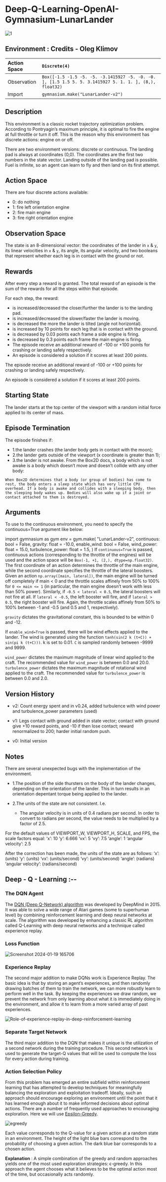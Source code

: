 # Deep-Q-Learning-OpenAI-Gymnasium-LunarLander
![1](https://github.com/FYT3RP4TIL/Deep-Q-Learning-OpenAI-Gymnasium-LunarLander-RL/assets/113416452/0b54cd19-5197-49f2-93da-80f5f205a088)
## Environment : Credits - Oleg Klimov

| Action Space | ``` Discrete(4) ``` |
| :---   | :--- | 
| Observation |  ``` Box([-1.5 -1.5 -5. -5. -3.1415927 -5. -0. -0. ], [1.5 1.5 5. 5. 3.1415927 5. 1. 1. ], (8,), float32) ``` | 
| Import | ``` gymnasium.make("LunarLander-v2") ``` |

## Description
This environment is a classic rocket trajectory optimization problem. According to Pontryagin’s maximum principle, it is optimal to fire the engine at full throttle or turn it off. This is the reason why this environment has discrete actions: engine on or off.

There are two environment versions: discrete or continuous. The landing pad is always at coordinates (0,0). The coordinates are the first two numbers in the state vector. Landing outside of the landing pad is possible. Fuel is infinite, so an agent can learn to fly and then land on its first attempt.

## Action Space
There are four discrete actions available:

* 0: do nothing
* 1: fire left orientation engine
* 2: fire main engine
* 3: fire right orientation engine

## Observation Space
The state is an 8-dimensional vector: the coordinates of the lander in ```x``` & ```y```, its linear velocities in ```x``` & ```y```, its angle, its angular velocity, and two booleans that represent whether each leg is in contact with the ground or not.

## Rewards
After every step a reward is granted. The total reward of an episode is the sum of the rewards for all the steps within that episode.

For each step, the reward:

* is increased/decreased the closer/further the lander is to the landing pad.
* is increased/decreased the slower/faster the lander is moving.
* is decreased the more the lander is tilted (angle not horizontal).
* is increased by 10 points for each leg that is in contact with the ground.
* is decreased by 0.03 points each frame a side engine is firing.
* is decreased by 0.3 points each frame the main engine is firing.
* The episode receive an additional reward of -100 or +100 points for crashing or landing safely respectively.
* An episode is considered a solution if it scores at least 200 points.

The episode receive an additional reward of -100 or +100 points for crashing or landing safely respectively.

An episode is considered a solution if it scores at least 200 points.

## Starting State
The lander starts at the top center of the viewport with a random initial force applied to its center of mass.

## Episode Termination
The episode finishes if:

* 1.the lander crashes (the lander body gets in contact with the moon);
* 2.the lander gets outside of the viewport (x coordinate is greater than 1);
* 3.the lander is not awake. From the Box2D docs, a body which is not awake is a body which doesn’t move and doesn’t collide with any other body:

```When Box2D determines that a body (or group of bodies) has come to rest, the body enters a sleep state which has very little CPU overhead. If a body is awake and collides with a sleeping body, then the sleeping body wakes up. Bodies will also wake up if a joint or contact attached to them is destroyed.```

## Arguments
To use to the continuous environment, you need to specify the continuous=True argument like below:

import gymnasium as gym
env = gym.make(
    "LunarLander-v2",
    continuous: bool = False,
    gravity: float = -10.0,
    enable_wind: bool = False,
    wind_power: float = 15.0,
    turbulence_power: float = 1.5,
)
If ```continuous=True``` is passed, continuous actions (corresponding to the throttle of the engines) will be used and the action space will be ```Box(-1, +1, (2,), dtype=np.float32)```. The first coordinate of an action determines the throttle of the main engine, while the second coordinate specifies the throttle of the lateral boosters. Given an action ```np.array([main, lateral])```, the main engine will be turned off completely if main < 0 and the throttle scales affinely from 50% to 100% for ```0 <= main <= 1``` (in particular, the main engine doesn’t work with less than 50% power). Similarly, if ```-0.5 < lateral < 0.5```, the lateral boosters will not fire at all. If ```lateral < -0.5```, the left booster will fire, and if ```lateral > 0.5```, the right booster will fire. Again, the throttle scales affinely from 50% to 100% between -1 and -0.5 (and 0.5 and 1, respectively).

```gravity``` dictates the gravitational constant, this is bounded to be within 0 and -12.

If ```enable_wind=True``` is passed, there will be wind effects applied to the lander. The wind is generated using the function ```tanh(sin(2 k (t+C)) + sin(pi k (t+C)))```. k is set to 0.01. ```C``` is sampled randomly between -9999 and 9999.

```wind_power``` dictates the maximum magnitude of linear wind applied to the craft. The recommended value for ```wind_power``` is between 0.0 and 20.0. ```turbulence_power``` dictates the maximum magnitude of rotational wind applied to the craft. The recommended value for ```turbulence_power``` is between 0.0 and 2.0.

## Version History
* v2: Count energy spent and in v0.24, added turbulence with wind power and turbulence_power parameters (used) 

* v1: Legs contact with ground added in state vector; contact with ground give +10 reward points, and -10 if then lose contact; reward renormalized to 200; harder initial random push.

* v0: Initial version

## Notes
There are several unexpected bugs with the implementation of the environment.

* 1.The position of the side thursters on the body of the lander changes, depending on the orientation of the lander. This in turn results in an orientation depentant torque being applied to the lander.

* 2.The units of the state are not consistent. I.e.
   * The angular velocity is in units of 0.4 radians per second. In order to convert to radians per second, the value needs 
     to be multiplied by a factor of 2.5.

For the default values of VIEWPORT_W, VIEWPORT_H, SCALE, and FPS, the scale factors equal: ‘x’: 10 ‘y’: 6.666 ‘vx’: 5 ‘vy’: 7.5 ‘angle’: 1 ‘angular velocity’: 2.5

After the correction has been made, the units of the state are as follows: ‘x’: (units) ‘y’: (units) ‘vx’: (units/second) ‘vy’: (units/second) ‘angle’: (radians) ‘angular velocity’: (radians/second)

## Deep - Q - Learning :--

### The DQN Agent
The [DQN (Deep Q-Network) algorithm](https://storage.googleapis.com/deepmind-media/dqn/DQNNaturePaper.pdf) was developed by DeepMind in 2015. It was able to solve a wide range of Atari games (some to superhuman level) by combining reinforcement learning and deep neural networks at scale. The algorithm was developed by enhancing a classic RL algorithm called Q-Learning with deep neural networks and a technique called experience replay.

### Loss Function
![Screenshot 2024-01-19 165706](https://github.com/FYT3RP4TIL/Deep-Q-Learning-OpenAI-Gymnasium-LunarLander-RL/assets/113416452/cba64cb3-d093-41ce-aa24-caba81409723)

### Experience Replay
The second major addition to make DQNs work is Experience Replay. The basic idea is that by storing an agent’s experiences, and then randomly drawing batches of them to train the network, we can more robustly learn to perform well in the task. By keeping the experiences we draw random, we prevent the network from only learning about what it is immediately doing in the environment, and allow it to learn from a more varied array of past experiences.

![Role-of-experience-replay-in-deep-reinforcement-learning](https://github.com/FYT3RP4TIL/Deep-Q-Learning-OpenAI-Gymnasium-LunarLander-RL/assets/113416452/a83ceebb-7ab0-47c5-b191-d33f79e49f25)

### Separate Target Network
The third major addition to the DQN that makes it unique is the utilization of a second network during the training procedure. This second network is used to generate the target-Q values that will be used to compute the loss for every action during training. 

### Action Selection Policy
From this problem has emerged an entire subfield within reinforcement learning that has attempted to develop techniques for meaningfully balancing the exploration and exploitation tradeoff. Ideally, such an approach should encourage exploring an environment until the point that it has learned enough about it to make informed decisions about optimal actions. There are a number of frequently used approaches to encouraging exploration. Here we will use [Epsilon-Greedy](https://www.baeldung.com/cs/epsilon-greedy-q-learning).

![egreedy](https://github.com/FYT3RP4TIL/Deep-Q-Learning-OpenAI-Gymnasium-LunarLander-RL/assets/113416452/2692d7ea-414a-4ca2-a9ad-a4facd4008aa)

Each value corresponds to the Q-value for a given action at a random state in an environment. The height of the light blue bars correspond to the probability of choosing a given action. The dark blue bar corresponds to a chosen action.

**Explanation** : A simple combination of the greedy and random approaches yields one of the most used exploration strategies: ϵ-greedy. In this approach the agent chooses what it believes to be the optimal action most of the time, but occasionally acts randomly.
